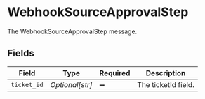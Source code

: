 # WebhookSourceApprovalStep

The WebhookSourceApprovalStep message.


## Fields

| Field               | Type                | Required            | Description         |
| ------------------- | ------------------- | ------------------- | ------------------- |
| `ticket_id`         | *Optional[str]*     | :heavy_minus_sign:  | The ticketId field. |